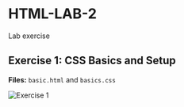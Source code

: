 # HTML-LAB-2

Lab exercise

## Exercise 1: CSS Basics and Setup  
**Files:** `basic.html` and `basics.css`

![Exercise 1](https://github.com/MikiyG/HTML-LAB-2/blob/main/imge.png?raw=true)
